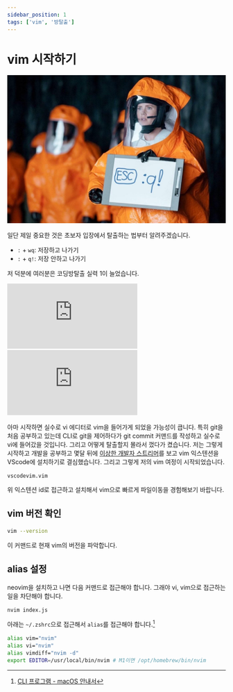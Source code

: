 ```yaml
---
sidebar_position: 1
tags: ['vim', '방탈출']
---
```


# vim 시작하기

![how-to-exit-vim-meme](/img/doc/vim/how-to-exit-vim-meme.jpg)

일단 제일 중요한 것은 초보자 입장에서 탈출하는 법부터 알려주겠습니다.

- `:` + `wq`: 저장하고 나가기
- `:` + `q!`: 저장 안하고 나가기

저 덕분에 여러분은 코딩방탈출 실력 1이 늘었습니다.

<iframe class="codepen" src="https://www.youtube.com/embed/-txKSRn0qeA" title="Vim in 100 Seconds" frameborder="0" allow="accelerometer; autoplay; clipboard-write; encrypted-media; gyroscope; picture-in-picture; web-share" allowfullscreen></iframe>

<iframe class="codepen" src="https://www.youtube.com/embed/c4OyfL5o7DU" title="Neovim in 100 Seconds" frameborder="0" allow="accelerometer; autoplay; clipboard-write; encrypted-media; gyroscope; picture-in-picture; web-share" allowfullscreen></iframe>

아마 시작하면 실수로 vi 에디터로 vim을 들어가게 되었을 가능성이 큽니다. 특히 git을 처음 공부하고 있는데 CLI로 git을 제어하다가 git commit 커맨드를 작성하고 실수로 vi에 들어갔을 것입니다. 그리고 어떻게 탈출할지 몰라서 껐다가 켰습니다. 저는 그렇게 시작하고 개발을 공부하고 몇달 뒤에 [이상한 개발자 스트리머](https://www.youtube.com/watch?v=1UXHsCT18wE)를 보고 vim 익스텐션을 VScode에 설치하기로 결심했습니다. 그리고 그렇게 저의 vim 여정이 시작되었습니다.

```
vscodevim.vim
```

위 익스텐션 id로 접근하고 설치해서 vim으로 빠르게 파일이동을 경험해보기 바랍니다.

## vim 버전 확인

```sh
vim --version
```

이 커맨드로 현재 vim의 버전을 파악합니다.

<!--

만약에 vim 더 정확히 neovim의 여정을 시작하고 싶은데 개발 환경 설정이 이미 어느정된 IDE 같은 경험을 하고 싶다면 neovim distro를 추천합니다.

## nvchad 설치

[nvchad 공식 홈페이지](https://nvchad.com/)

nvim 설치하는 전략은 다양하지만 일일이 설정하는 것이 귀찮고 처음 학습할 때 버겁습니다. 그래서 위 공식 홈페이지에서 제공하는 방식이 적당합니다.

```sh
git clone https://github.com/NvChad/NvChad ~/.config/nvim --depth 1 && nvim
``` -->

## alias 설정

neovim을 설치하고 나면 다음 커맨드로 접근해야 합니다. 그래야 vi, vim으로 접근하는 일을 차단해야 합니다.

```sh
nvim index.js
```

아래는 `~/.zshrc`으로 접근해서 `alias`를 접근해야 합니다.[^1]

```sh
alias vim="nvim"
alias vi="nvim"
alias vimdiff="nvim -d"
export EDITOR=/usr/local/bin/nvim # M1이면 /opt/homebrew/bin/nvim
```

[^1]: [CLI 프로그램 - macOS 안내서](https://subicura.com/mac/dev/terminal-apps.html#neovim)
